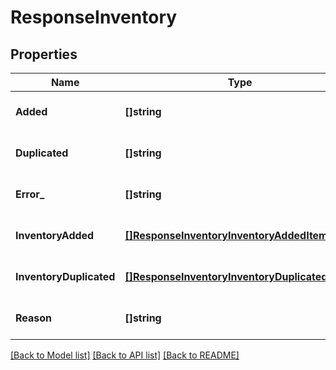# ResponseInventory

## Properties
Name | Type | Description | Notes
------------ | ------------- | ------------- | -------------
**Added** | **[]string** |  | [optional] [default to null]
**Duplicated** | **[]string** |  | [optional] [default to null]
**Error_** | **[]string** |  | [optional] [default to null]
**InventoryAdded** | [**[]ResponseInventoryInventoryAddedItems**](response_inventory_inventory_added_items.md) |  | [optional] [default to null]
**InventoryDuplicated** | [**[]ResponseInventoryInventoryDuplicatedItems**](response_inventory_inventory_duplicated_items.md) |  | [optional] [default to null]
**Reason** | **[]string** |  | [optional] [default to null]

[[Back to Model list]](../README.md#documentation-for-models) [[Back to API list]](../README.md#documentation-for-api-endpoints) [[Back to README]](../README.md)

